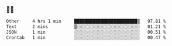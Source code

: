 ### 👨‍💻

<!--START_SECTION:waka-->

```txt
Other     4 hrs 1 min     ████████████████████████▒   97.81 %
Text      2 mins          ▒░░░░░░░░░░░░░░░░░░░░░░░░   01.21 %
JSON      1 min           ░░░░░░░░░░░░░░░░░░░░░░░░░   00.51 %
Crontab   1 min           ░░░░░░░░░░░░░░░░░░░░░░░░░   00.47 %
```

<!--END_SECTION:waka-->
